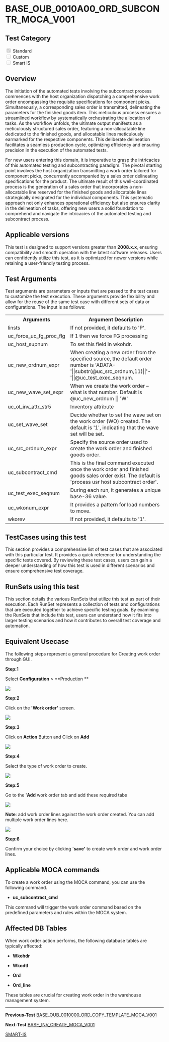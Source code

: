 # **BASE_OUB_0010A00_ORD_SUBCONTR_MOCA_V001**


<!-- SMART_DOC_GEN_TEST_DESCR - Start -->
<!-- SMART_DOC_GEN_TEST_DESCR - End -->

## **Test Category**

<input type="checkbox" checked disabled> Standard
<br>
<input type="checkbox" disabled> Custom
<br>
<input type="checkbox" disabled> Smart IS


## **Overview**

The initiation of the automated tests involving the subcontract process
commences with the host organization dispatching a comprehensive work
order encompassing the requisite specifications for component picks.
Simultaneously, a corresponding sales order is transmitted, delineating
the parameters for the finished goods item. This meticulous process
ensures a streamlined workflow by systematically orchestrating the
allocation of tasks. As the workflow unfolds, the ultimate output
manifests as a meticulously structured sales order, featuring a
non-allocatable line dedicated to the finished goods, and allocatable
lines meticulously earmarked for the respective components. This
deliberate delineation facilitates a seamless production cycle,
optimizing efficiency and ensuring precision in the execution of the
automated tests.

For new users entering this domain, it is imperative to grasp the
intricacies of this automated testing and subcontracting paradigm. The
pivotal starting point involves the host organization transmitting a
work order tailored for component picks, concurrently accompanied by a
sales order delineating specifications for the product. The ultimate
result of this well-coordinated process is the generation of a sales
order that incorporates a non-allocatable line reserved for the finished
goods and allocatable lines strategically designated for the individual
components. This systematic approach not only enhances operational
efficiency but also ensures clarity in the delineation of tasks,
offering new users a solid foundation to comprehend and navigate the
intricacies of the automated testing and subcontract process.

## **Applicable versions**

This test is designed to support versions greater than **2008.x.x**,
ensuring compatibility and smooth operation with the latest software
releases. Users can confidently utilize this test, as it is optimized
for newer versions while retaining a user-friendly testing process.


## **Test Arguments**

Test arguments are parameters or inputs that are passed to the test
cases to customize the test execution. These arguments provide
flexibility and allow for the reuse of the same test case with different
sets of data or configurations. The input is as follows:


<!-- SMART_DOC_GEN_TEST_ARG - Start -->
<table>
<tr><th>Arguments</th><th>Argument Description</th></tr>
<tr><td>linsts</td><td>If not provided, it defaults to 'P'.</td></tr>
<tr><td>uc_force_uc_fg_proc_flg</td><td>If 1 then we force FG processing</td></tr>
<tr><td>uc_host_supnum</td><td>To set this field in wkohdr.</td></tr>
<tr><td>uc_new_ordnum_expr</td><td>When creating a new order from the specified source, the default order number is 'ADATA-'||substr(@uc_src_ordnum,11)||'-'||@uc_test_exec_seqnum.</td></tr>
<tr><td>uc_new_wave_set_expr</td><td>When we create the work order – what is that number. Default is @uc_new_ordnum || 'W'</td></tr>
<tr><td>uc_ol_inv_attr_str5</td><td>Inventory attribute</td></tr>
<tr><td>uc_set_wave_set</td><td>Decide whether to set the wave set on the work order (WO) created. The default is '1', indicating that the wave set will be set.</td></tr>
<tr><td>uc_src_ordnum_expr</td><td>Specify the source order used to create the work order and finished goods order.</td></tr>
<tr><td>uc_subcontract_cmd</td><td>This is the final command executed once the work order and finished goods sales order exist. The default is 'process usr host subcontract order'.</td></tr>
<tr><td>uc_test_exec_seqnum</td><td>During each run, it generates a unique base-36 value.</td></tr>
<tr><td>uc_wkonum_expr</td><td>It provides a pattern for load numbers to move.</td></tr>
<tr><td>wkorev</td><td>If not provided, it defaults to '1'.</td></tr>
</table>
<!-- SMART_DOC_GEN_TEST_ARG - End -->

## **TestCases using this test**

This section provides a comprehensive list of test cases that are associated with this particular test. It provides a quick reference for understanding the specific tests covered. By reviewing these test cases, users can gain a deeper understanding of how this test is used in different scenarios and ensure comprehensive test coverage.


<!-- SMART_DOC_GEN_TEST_CASE_USING_THIS - Start -->
<!-- SMART_DOC_GEN_TEST_CASE_USING_THIS - End -->

## **RunSets using this test**

This section details the various RunSets that utilize this test as part of their execution. Each RunSet represents a collection of tests and configurations that are executed together to achieve specific testing goals. By examining the RunSets that include this test, users can understand how it fits into larger testing scenarios and how it contributes to overall test coverage and automation.


<!-- SMART_DOC_GEN_RUN_SET_USING_THIS - Start -->
<!-- SMART_DOC_GEN_RUN_SET_USING_THIS - End -->

## **Equivalent Usecase**

The following steps represent a general procedure for Creating work order through GUI.

**Step:1**

Select **Configuration** > **Production **

![](BASE_OUB_0010A00_ORD_SUBCONTR_MOCA_V001/image1.png)

**Step:2**

Click on the **'Work order'** screen.

![](BASE_OUB_0010A00_ORD_SUBCONTR_MOCA_V001/image2.png)

**Step:3**

Click on **Action** Button and Click on **Add**

![](BASE_OUB_0010A00_ORD_SUBCONTR_MOCA_V001/image3.png)


**Step:4**

Select the type of work order to create.

![](BASE_OUB_0010A00_ORD_SUBCONTR_MOCA_V001/image4.png)


**Step:5**

Go to the '**Add** work order tab and add these required tabs

![](BASE_OUB_0010A00_ORD_SUBCONTR_MOCA_V001/image5.png)

**Note**: add work order lines against the work order created. You can add multiple work order lines here.

![](BASE_OUB_0010A00_ORD_SUBCONTR_MOCA_V001/image6.png)


**Step:6**

Confirm your choice by clicking '**save'** to create work order and work order lines.


## **Applicable MOCA commands**

To create a work order using the MOCA command, you can use the following command.

-  **uc_subcontract_cmd**

This command will trigger the work order command based on the predefined parameters and rules within the MOCA system.

## **Affected DB Tables**

When work order action performs, the following database tables are typically affected:

-   **Wkohdr**

-   **Wkodtl**

-   **Ord**

-   **Ord_line**

These tables are crucial for creating work order in the warehouse management system.

---

 **Previous-Test**
 [BASE_OUB_0010000_ORD_COPY_TEMPLATE_MOCA_V001](./tests_docs/BASE_OUB_0010000_ORD_COPY_TEMPLATE_MOCA_V001.md)
 
**Next-Test**
  [BASE_INV_CREATE_MOCA_V001](./tests_docs/BASE_INV_CREATE_MOCA_V001.md)
  
[SMART-IS](https://www.smart-is.pk)  
